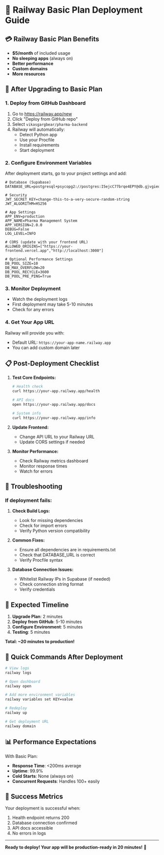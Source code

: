 # 🚂 Railway Basic Plan Deployment Guide

## 💳 Railway Basic Plan Benefits
- **$5/month** of included usage
- **No sleeping apps** (always on)
- **Better performance**
- **Custom domains**
- **More resources**

## 🚀 After Upgrading to Basic Plan

### 1. **Deploy from GitHub Dashboard**
1. Go to https://railway.app/new
2. Click "Deploy from GitHub repo"
3. Select `vikasgargbear/pharma-backend`
4. Railway will automatically:
   - Detect Python app
   - Use your Procfile
   - Install requirements
   - Start deployment

### 2. **Configure Environment Variables**
After deployment starts, go to your project settings and add:

```env
# Database (Supabase)
DATABASE_URL=postgresql+psycopg2://postgres:I5ejcC77brqe4EPY@db.gjvgieqwkruvtsbthtez.supabase.co:5432/postgres

# Security
JWT_SECRET_KEY=change-this-to-a-very-secure-random-string
JWT_ALGORITHM=HS256

# App Settings
APP_ENV=production
APP_NAME=Pharma Management System
APP_VERSION=2.0.0
DEBUG=False
LOG_LEVEL=INFO

# CORS (update with your frontend URL)
ALLOWED_ORIGINS=["https://your-frontend.vercel.app","http://localhost:3000"]

# Optional Performance Settings
DB_POOL_SIZE=10
DB_MAX_OVERFLOW=20
DB_POOL_RECYCLE=3600
DB_POOL_PRE_PING=True
```

### 3. **Monitor Deployment**
- Watch the deployment logs
- First deployment may take 5-10 minutes
- Check for any errors

### 4. **Get Your App URL**
Railway will provide you with:
- Default URL: `https://your-app-name.railway.app`
- You can add custom domain later

## 📋 Post-Deployment Checklist

1. **Test Core Endpoints:**
   ```bash
   # Health check
   curl https://your-app.railway.app/health
   
   # API docs
   open https://your-app.railway.app/docs
   
   # System info
   curl https://your-app.railway.app/info
   ```

2. **Update Frontend:**
   - Change API URL to your Railway URL
   - Update CORS settings if needed

3. **Monitor Performance:**
   - Check Railway metrics dashboard
   - Monitor response times
   - Watch for errors

## 🔧 Troubleshooting

### If deployment fails:

1. **Check Build Logs:**
   - Look for missing dependencies
   - Check for import errors
   - Verify Python version compatibility

2. **Common Fixes:**
   - Ensure all dependencies are in requirements.txt
   - Check that DATABASE_URL is correct
   - Verify Procfile syntax

3. **Database Connection Issues:**
   - Whitelist Railway IPs in Supabase (if needed)
   - Check connection string format
   - Verify credentials

## 🎯 Expected Timeline

1. **Upgrade Plan**: 2 minutes
2. **Deploy from GitHub**: 5-10 minutes
3. **Configure Environment**: 5 minutes
4. **Testing**: 5 minutes

**Total: ~20 minutes to production!**

## 🚀 Quick Commands After Deployment

```bash
# View logs
railway logs

# Open dashboard
railway open

# Add more environment variables
railway variables set KEY=value

# Redeploy
railway up

# Get deployment URL
railway domain
```

## 📊 Performance Expectations

With Basic Plan:
- **Response Time**: <200ms average
- **Uptime**: 99.9%
- **Cold Starts**: None (always on)
- **Concurrent Requests**: Handles 100+ easily

## 🎉 Success Metrics

Your deployment is successful when:
1. Health endpoint returns 200
2. Database connection confirmed
3. API docs accessible
4. No errors in logs

---

**Ready to deploy! Your app will be production-ready in 20 minutes!** 🚀